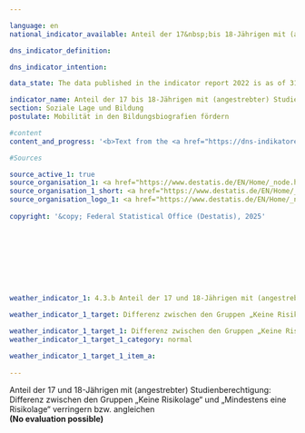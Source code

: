 ```yaml
---

language: en        
national_indicator_available: Anteil der 17&nbsp;bis 18-Jährigen mit (angestrebter) Studienberechtigung        

dns_indicator_definition:         

dns_indicator_intention:         

data_state: The data published in the indicator report 2022 is as of 31 October 2022. The data shown on this platform is updated regularly, so that more current data may be available online than published in the <a href="https://dns-indikatoren.de/assets/Publikationen/Indikatorenberichte/2022.pdf">indicator report 2022</a>.        

indicator_name: Anteil der 17 bis 18-Jährigen mit (angestrebter) Studienberechtigung        
section: Soziale Lage und Bildung        
postulate: Mobilität in den Bildungsbiografien fördern        

#content         
content_and_progress: '<b>Text from the <a href="https://dns-indikatoren.de/assets/Publikationen/Indikatorenberichte/2022.pdf">Indicator Report 2022&nbsp;</a></b><br><br>'                

#Sources        

source_active_1: true
source_organisation_1: <a href="https://www.destatis.de/EN/Home/_node.html" target="_blank">Federal Statistical Office</a>
source_organisation_1_short: <a href="https://www.destatis.de/EN/Home/_node.html" target="_blank">Federal Statistical Office</a>
source_organisation_logo_1: <a href="https://www.destatis.de/EN/Home/_node.html" target="_blank"><img src="https://dnstestEnvironment.github.io/dns-indicators/public/OrgImgEn/destatis.png" alt="Federal Statistical Office" title=" Click here to visit the homepage of the organizationFederal Statistical Office" style="height:60px; width:148px; border:transparent"/></a>
        
copyright: '&copy; Federal Statistical Office (Destatis), 2025'        

        

        

        

                        

weather_indicator_1: 4.3.b Anteil der 17 und 18-Jährigen mit (angestrebter) Studienberechtigung

weather_indicator_1_target: Differenz zwischen den Gruppen „Keine Risikolage“ und „Mindestens eine Risikolage“ verringern bzw. angleichen

weather_indicator_1_target_1: Differenz zwischen den Gruppen „Keine Risikolage“ und „Mindestens eine Risikolage“ verringern bzw. angleichen
weather_indicator_1_target_1_category: normal

weather_indicator_1_target_1_item_a:        
        
---
```



<div>
  <div class="my-header">
    <label class="default">Anteil der 17&nbsp;und 18-Jährigen mit (angestrebter) Studienberechtigung: Differenz zwischen den Gruppen „Keine Risikolage“ und „Mindestens eine Risikolage“ verringern bzw. angleichen
    </label>
  </div>
</div>
<div class="my-header-note">
  <label class="default"><b>(No evaluation possible)
  </b></label>
</div>